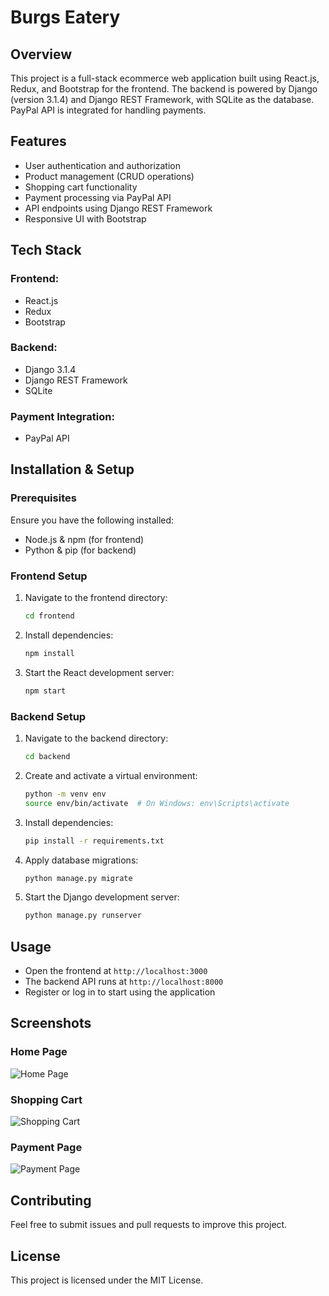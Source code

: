 # Burgs Eatery

## Overview
This project is a full-stack ecommerce web application built using React.js, Redux, and Bootstrap for the frontend. The backend is powered by Django (version 3.1.4) and Django REST Framework, with SQLite as the database. PayPal API is integrated for handling payments.

## Features
- User authentication and authorization
- Product management (CRUD operations)
- Shopping cart functionality
- Payment processing via PayPal API
- API endpoints using Django REST Framework
- Responsive UI with Bootstrap

## Tech Stack
### Frontend:
- React.js
- Redux
- Bootstrap

### Backend:
- Django 3.1.4
- Django REST Framework
- SQLite

### Payment Integration:
- PayPal API

## Installation & Setup
### Prerequisites
Ensure you have the following installed:
- Node.js & npm (for frontend)
- Python & pip (for backend)

### Frontend Setup
1. Navigate to the frontend directory:
   ```sh
   cd frontend
   ```
2. Install dependencies:
   ```sh
   npm install
   ```
3. Start the React development server:
   ```sh
   npm start
   ```

### Backend Setup
1. Navigate to the backend directory:
   ```sh
   cd backend
   ```
2. Create and activate a virtual environment:
   ```sh
   python -m venv env
   source env/bin/activate  # On Windows: env\Scripts\activate
   ```
3. Install dependencies:
   ```sh
   pip install -r requirements.txt
   ```
4. Apply database migrations:
   ```sh
   python manage.py migrate
   ```
5. Start the Django development server:
   ```sh
   python manage.py runserver
   ```

## Usage
- Open the frontend at `http://localhost:3000`
- The backend API runs at `http://localhost:8000`
- Register or log in to start using the application

## Screenshots
### Home Page
![Home Page](insert_image_path_here)

### Shopping Cart
![Shopping Cart](insert_image_path_here)

### Payment Page
![Payment Page](insert_image_path_here)

## Contributing
Feel free to submit issues and pull requests to improve this project.

## License
This project is licensed under the MIT License.

